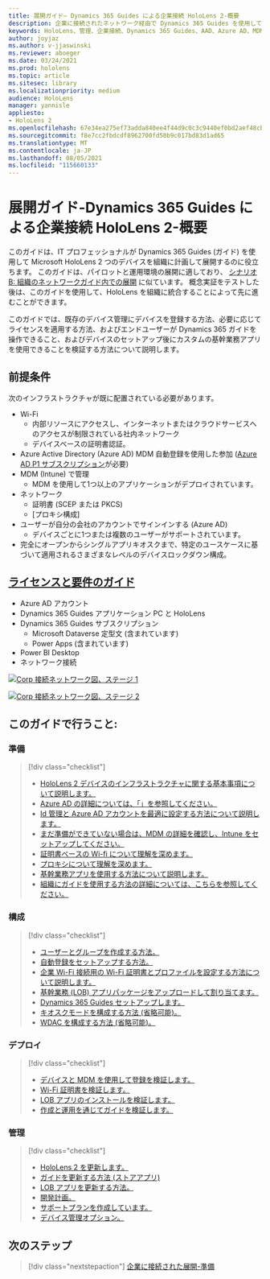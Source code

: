 ```yaml
---
title: 展開ガイド– Dynamics 365 Guides による企業接続 HoloLens 2-概要
description: 企業に接続されたネットワーク経由で Dynamics 365 Guides を使用して HoloLens 2 デバイスを登録する方法について説明します。
keywords: HoloLens、管理、企業接続、Dynamics 365 Guides、AAD、Azure AD、MDM、モバイルデバイス管理
author: joyjaz
ms.author: v-jjaswinski
ms.reviewer: aboeger
ms.date: 03/24/2021
ms.prod: hololens
ms.topic: article
ms.sitesec: library
ms.localizationpriority: medium
audience: HoloLens
manager: yannisle
appliesto:
- HoloLens 2
ms.openlocfilehash: 67e34ea275ef73adda840ee4f44d9c0c3c9440ef0bd2aef48cb7aaa971219220
ms.sourcegitcommit: f8e7cc2fbdcdf8962700fd50b9c017bd83d1ad65
ms.translationtype: MT
ms.contentlocale: ja-JP
ms.lasthandoff: 08/05/2021
ms.locfileid: "115660133"
---
```

# <a name="deployment-guide---corporate-connected-hololens-2-with-dynamics-365-guides---overview"></a>展開ガイド-Dynamics 365 Guides による企業接続 HoloLens 2-概要

このガイドは、IT プロフェッショナルが Dynamics 365 Guides (ガイド) を使用して Microsoft HoloLens 2 つのデバイスを組織に計画して展開するのに役立ちます。 このガイドは、パイロットと運用環境の展開に適しており、 [シナリオ B: 組織のネットワークガイド内での展開](/hololens/common-scenarios#scenario-b-deploy-inside-your-organizations-network) に似ています。 概念実証をテストした後は、このガイドを使用して、HoloLens を組織に統合することによって先に進むことができます。

このガイドでは、既存のデバイス管理にデバイスを登録する方法、必要に応じてライセンスを適用する方法、およびエンドユーザーが Dynamics 365 ガイドを操作できること、およびデバイスのセットアップ後にカスタムの基幹業務アプリを使用できることを検証する方法について説明します。 

## <a name="prerequisites"></a>前提条件

次のインフラストラクチャが既に配置されている必要があります。
- Wi-Fi
    - 内部リソースにアクセスし、インターネットまたはクラウドサービスへのアクセスが制限されている社内ネットワーク
    - デバイスベースの証明書認証。
- Azure Active Directory (Azure AD) MDM 自動登録を使用した参加 ([Azure AD P1 サブスクリプション](/azure/active-directory/fundamentals/active-directory-whatis)が必要)
- MDM (Intune) で管理
    - MDM を使用して1つ以上のアプリケーションがデプロイされています。
- ネットワーク 
    - 証明書 (SCEP または PKCS)
    - [プロキシ構成]
- ユーザーが自分の会社のアカウントでサインインする (Azure AD)
    - デバイスごとに1つまたは複数のユーザーがサポートされています。
- 完全にオープンからシングルアプリキオスクまで、特定のユースケースに基づいて適用されるさまざまなレベルのデバイスロックダウン構成。

## <a name="guides-licensing-and-requirements"></a>[ライセンスと要件のガイド](/dynamics365/mixed-reality/guides/requirements#licensing-and-product-requirements)

- Azure AD アカウント
- Dynamics 365 Guides アプリケーション PC と HoloLens
- Dynamics 365 Guides サブスクリプション
    - Microsoft Dataverse 定型文 (含まれています)
    - Power Apps (含まれています)
- Power BI Desktop
- ネットワーク接続

[![Corp 接続ネットワーク図、ステージ 1 ](./images/deployment-guides-revised-scenario-b-01-1.png)](./images/deployment-guides-revised-scenario-b-01-1.png#lightbox)

[![Corp 接続ネットワーク図、ステージ 2 ](./images/deployment-guides-revised-scenario-b-02-1.png)](./images/deployment-guides-revised-scenario-b-02-1.png#lightbox)

## <a name="in-this-guide-you-will"></a>このガイドで行うこと:
### <a name="prepare"></a>準備
> [!div class="checklist"]
>- [HoloLens 2 デバイスのインフラストラクチャに関する基本事項について説明します。](hololens2-corp-connected-prepare.md#infrastructure-essentials)
>- [Azure AD の詳細については、「」を参照してください。](hololens2-corp-connected-prepare.md#azure-active-directory)
>- [Id 管理と Azure AD アカウントを最適に設定する方法について説明します。](hololens2-corp-connected-prepare.md#identity-management)
>- [まだ準備ができていない場合は、MDM の詳細を確認し、Intune をセットアップしてください。](hololens2-corp-connected-prepare.md#mobile-device-management)
>- [証明書ベースの Wi-fi について理解を深めます。](hololens2-corp-connected-prepare.md#certificates)
>- [プロキシについて理解を深めます。](hololens2-corp-connected-prepare.md#proxy)
>- [基幹業務アプリを使用する方法について説明します。](hololens2-corp-connected-prepare.md#line-of-business-apps)
>- [組織にガイドを使用する方法の詳細については、こちらを参照してください。](hololens2-corp-connected-prepare.md#guides-playbook)
### <a name="configure"></a>構成
> [!div class="checklist"]
>- [ユーザーとグループを作成する方法。](hololens2-corp-connected-configure.md#azure-users-and-groups)
>- [自動登録をセットアップする方法。](hololens2-corp-connected-configure.md#auto-enrollment-on-hololens-2)
>- [企業 Wi-Fi 接続用の Wi-Fi 証明書とプロファイルを設定する方法について説明します。](hololens2-corp-connected-configure.md#corporate-wi-fi-connectivity)
>- [基幹業務 (LOB) アプリパッケージをアップロードして割り当てます。](hololens2-corp-connected-configure.md#app-deployment)
>- [Dynamics 365 Guides セットアップします。](hololens2-corp-connected-configure.md#setup-guides-application-licenses-dataverse-and-authoring)
>- [キオスクモードを構成する方法 (省略可能)。](hololens2-corp-connected-configure.md#optional-kiosk-mode)
>- [WDAC を構成する方法 (省略可能)。](hololens2-corp-connected-configure.md#optional-wdac)
### <a name="deploy"></a>デプロイ
> [!div class="checklist"]
>-  [デバイスと MDM を使用して登録を検証します。](hololens2-corp-connected-deploy.md#enrollment-validation)
>-  [Wi-Fi 証明書を検証します。](hololens2-corp-connected-deploy.md#wi-fi-certificate-validation)
>-  [LOB アプリのインストールを検証します。](hololens2-corp-connected-deploy.md#validate-lob-app-install)
>-  [作成と運用を通じてガイドを検証します。](hololens2-corp-connected-deploy.md#validate-dynamics-365-guides)
### <a name="maintain"></a>管理
> [!div class="checklist"]
>- [HoloLens 2 を更新します。](hololens2-corp-connected-maintain.md#update-hololens)
>- [ガイドを更新する方法 (ストアアプリ)](hololens2-corp-connected-maintain.md#how-to-update-dynamics-365-guides-and-other-store-apps)
>- [LOB アプリを更新する方法。](hololens2-corp-connected-maintain.md#how-to-update-lob-apps) 
>- [開発計画。](hololens2-corp-connected-maintain.md#development-plan) 
>- [サポートプランを作成しています。](hololens2-corp-connected-maintain.md#support-plan)
>- [デバイス管理オプション。](hololens2-corp-connected-maintain.md#device-management)

## <a name="next-step"></a>次のステップ 
> [!div class="nextstepaction"]
> [企業に接続された展開-準備](hololens2-corp-connected-prepare.md)
